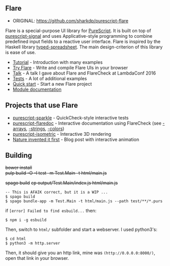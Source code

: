 ## Flare

* ORIGINAL: <https://github.com/sharkdp/purescript-flare>

Flare is a special-purpose UI library for
[PureScript](https://github.com/purescript/purescript). It is built on top
of [purescript-signal](https://github.com/bodil/purescript-signal) and uses
Applicative-style programming to combine predefined input fields to a reactive
user interface. Flare is inspired by the Haskell library
[typed-spreadsheet](https://github.com/Gabriel439/Haskell-Typed-Spreadsheet-Library).
The main design-criterion of this library is ease of use.

- [Tutorial](https://david-peter.de/articles/flare/) - Introduction with many examples
- [Try Flare](http://try.purescript.org/?backend=flare) - Write and compile Flare UIs in your browser
- [Talk](https://www.youtube.com/watch?v=iTSosG7vUyI) - A talk I gave about Flare and FlareCheck at LambdaConf 2016
- [Tests](http://sharkdp.github.io/purescript-flare/) - A lot of additional examples
- [Quick start](https://github.com/sharkdp/flare-example) - Start a new Flare project
- [Module documentation](http://pursuit.purescript.org/packages/purescript-flare/)

## Projects that use Flare

- [purescript-sparkle](https://github.com/sharkdp/purescript-sparkle) - QuickCheck-style interactive tests
- [purescript-flaredoc](https://github.com/sharkdp/purescript-flaredoc/) - Interactive documentation using FlareCheck (see [-arrays](http://sharkdp.github.io/purescript-flaredoc/), [-strings](http://sharkdp.github.io/purescript-strings/), [-colors](http://sharkdp.github.io/purescript-colors/))
- [purescript-isometric](http://sharkdp.github.io/purescript-isometric/) - Interactive 3D rendering
- [Nature invented it first](http://nosubstance.me/post/nature-invented-it-first/) - Blog post with interactive animation

## Building

~~bower install~~  
~~pulp build -O -I test -m Test.Main -t html/main.js~~

~~spago build~~
~~cp output/Test.Main/index.js html/main.js~~
```
-- This is AFAIK correct, but it is a WIP ...
$ spago build
$ spago bundle-app -m Test.Main -t html/main.js --path test/**/*.purs
```
if `[error] Failed to find esbuild...` then:
```
$ npm i -g esbuild
```
Then, switch to `html/` subfolder and start a webserver. I used python3's:
```
$ cd html
$ python3 -m http.server
```
Then, it should give you an http link, mine was `(http://0.0.0.0:8000/)`,  
open that link in your browser.
```

